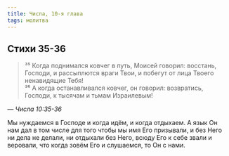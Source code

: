 ```yaml
---
title: Числа, 10-я глава
tags: молитва
---
```


## Стихи 35-36

> ³⁵ Когда поднимался ковчег в путь, Моисей говорил: восстань, Господи, и рассыплются враги Твои, и побегут от лица Твоего ненавидящие Тебя!  
> ³⁶ А когда останавливался ковчег, он говорил: возвратись, Господи, к тысячам и тьмам Израилевым!

— <cite>Числа&nbsp;10:35-36</cite>

Мы нуждаемся в Господе и когда идём, и когда отдыхаем. А язык Он нам дал в том числе для того чтобы мы имя Его призывали, и без Него ни
дела не делали, ни отдыхали без Него, всюду Его к себе звали и веровали, что когда зовём Его и слушаемся, то Он с нами.
